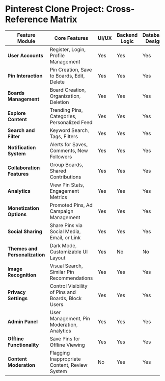 # Pinterest Clone Project: Cross-Reference Matrix

| **Feature Module**          | **Core Features**                                 | **UI/UX** | **Backend Logic** | **Database Design** | **API Layer** | **Validation & Testing** |  
|------------------------------|---------------------------------------------------|-----------|--------------------|----------------------|---------------|--------------------------|  
| **User Accounts**            | Register, Login, Profile Management               | Yes       | Yes                | Yes                  | Yes           | Yes                      |  
| **Pin Interaction**          | Pin Creation, Save to Boards, Edit, Delete        | Yes       | Yes                | Yes                  | Yes           | Yes                      |  
| **Boards Management**        | Board Creation, Organization, Deletion            | Yes       | Yes                | Yes                  | Yes           | Yes                      |  
| **Explore Content**          | Trending Pins, Categories, Personalized Feed      | Yes       | Yes                | Yes                  | Yes           | Yes                      |  
| **Search and Filter**        | Keyword Search, Tags, Filters                     | Yes       | Yes                | Yes                  | Yes           | Yes                      |  
| **Notification System**      | Alerts for Saves, Comments, New Followers         | Yes       | Yes                | Yes                  | Yes           | Yes                      |  
| **Collaboration Features**   | Group Boards, Shared Contributions                | Yes       | Yes                | Yes                  | Yes           | Yes                      |  
| **Analytics**                | View Pin Stats, Engagement Metrics                | Yes       | Yes                | Yes                  | Yes           | Yes                      |  
| **Monetization Options**     | Promoted Pins, Ad Campaign Management             | Yes       | Yes                | Yes                  | Yes           | Yes                      |  
| **Social Sharing**           | Share Pins via Social Media, Email, or Link       | Yes       | Yes                | Yes                  | Yes           | Yes                      |  
| **Themes and Personalization**| Dark Mode, Customizable UI Layout                | Yes       | No                 | No                   | No            | Yes                      |  
| **Image Recognition**        | Visual Search, Similar Pin Recommendations        | Yes       | Yes                | Yes                  | Yes           | Yes                      |  
| **Privacy Settings**         | Control Visibility of Pins and Boards, Block Users| Yes       | Yes                | Yes                  | Yes           | Yes                      |  
| **Admin Panel**              | User Management, Pin Moderation, Analytics        | Yes       | Yes                | Yes                  | Yes           | Yes                      |  
| **Offline Functionality**    | Save Pins for Offline Viewing                     | Yes       | Yes                | Yes                  | Yes           | Yes                      |  
| **Content Moderation**       | Flagging Inappropriate Content, Review System     | No        | Yes                | Yes                  | Yes           | Yes                      |  
